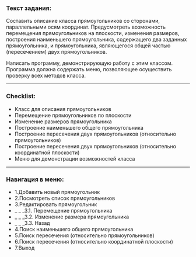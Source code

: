 <h3> Текст задания:</h3>
<p>Составить описание класса прямоугольников со сторонами, параллельными осям координат. 
Предусмотреть возможность перемещения прямоугольников на плоскости, 
изменения размеров, построения наименьшего прямоугольника, 
содержащего два заданных прямоугольника, и прямоугольника, 
являющегося общей частью (пересечением) двух прямоугольников.</p>

<p>Написать программу, демонстрирующую работу с этим классом. 
Программа должна содержать меню, позволяющее осуществить проверку всех методов класса.</p>

___
<h3>Checklist:</h3>
<ul>
 <li> Класс для описания прямоугольников</li>
<li> Перемещение прямоугольников по плоскости</li>
<li> Изменение размеров прямоугольника</li>
<li> Построение наименьшего общего прямоугольника</li>
<li> Построение пересечения двух прямоугольников (относительно прямоугольников)</li>
<li> Построение пересечения двух прямоугольников (относительно координатной плоскости)</li>
<li> Меню для демонстрации возможностей класса</li>
</ul>

 ___
 <h3>Навигация в меню:</h3>

* 1.Добавить новый прямоугольник
* 2.Посмотреть список прямоугольников
* 3.Редактировать прямоугольник
* _ _ _3.1. Перемещение прямоугольника
* _ _ _3.2. Изменение размера прямоугольника
* _ _ _3.3. Назад
* 4.Поиск наименьшего общего прямоугольника
* 5.Поиск пересечения (относительно прямоугольников)
* 6.Поиск пересечения (относительно координатной плоскости)
* 7.Выход
